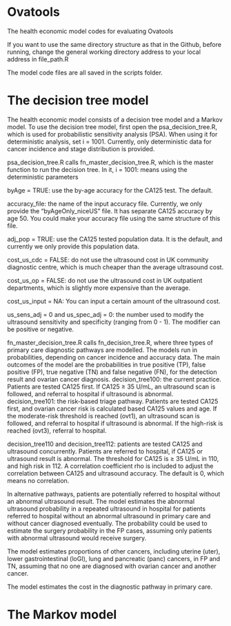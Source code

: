 # Ovatools
The health economic model codes for evaluating Ovatools

If you want to use the same directory structure as that in the Github, before running, change the general working directory address to your local address in file_path.R

The model code files are all saved in the scripts folder. 

# The decision tree model
The health economic model consists of a decision tree model and a Markov model. To use the decision tree model, first open the psa_decision_tree.R, which is used for probabilistic sensitivity analysis (PSA). When using it for deterministic analysis, set i = 1001. Currently, only deterministic data for cancer incidence and stage distribution is provided. 

psa_decision_tree.R calls fn_master_decision_tree.R, which is the master function to run the decision tree. In it, 
i = 1001: means using the deterministic parameters

byAge = TRUE: use the by-age accuracy for the CA125 test. The default. 

accuracy_file: the name of the input accuracy file. Currently, we only provide the “byAgeOnly_niceUS” file. It has separate CA125 accuracy by age 50. You could make your accuracy file using the same structure of this file. 

adj_pop = TRUE: use the CA125 tested population data. It is the default, and currently we only provide this population data.

cost_us_cdc = FALSE: do not use the ultrasound cost in UK community diagnostic centre, which is much cheaper than the average ultrasound cost.

cost_us_op = FALSE: do not use the ultrasound cost in UK outpatient departments, which is slightly more expensive than the average.

cost_us_input = NA: You can input a certain amount of the ultrasound cost.

us_sens_adj = 0 and us_spec_adj = 0: the number used to modify the ultrasound sensitivity and specificity (ranging from 0 - 1). The modifier can be positive or negative. 

fn_master_decision_tree.R calls fn_decision_tree.R, where three types of primary care diagnostic pathways are modelled. The models run in probabilities, depending on cancer incidence and accuracy data. The main outcomes of the model are the probabilities in true positive (TP), false positive (FP), true negative (TN) and false negative (FN), for the detection result and ovarian cancer diagnosis. 
decision_tree100: the current practice. Patients are tested CA125 first. If CA125 ≥ 35 U/mL, an ultrasound scan is followed, and referral to hospital if ultrasound is abnormal.  
decision_tree101: the risk-based triage pathway. Patients are tested CA125 first, and ovarian cancer risk is calculated based CA125 values and age. If the moderate-risk threshold is reached (ovt1), an ultrasound scan is followed, and referral to hospital if ultrasound is abnormal. If the high-risk is reached (ovt3), referral to hospital. 

decision_tree110 and decision_tree112: patients are tested CA125 and ultrasound concurrently. Patients are referred to hospital, if CA125 or ultrasound result is abnormal. The threshold for CA125 is ≥ 35 U/mL in 110, and high risk in 112. A correlation coefficient rho is included to adjust the correlation between CA125 and ultrasound accuracy. The default is 0, which means no correlation. 

In alternative pathways, patients are potentially referred to hospital without an abnormal ultrasound result. The model estimates the abnormal ultrasound probability in a repeated ultrasound in hospital for patients referred to hospital without an abnormal ultrasound in primary care and without cancer diagnosed eventually. The probability could be used to estimate the surgery probability in the FP cases, assuming only patients with abnormal ultrasound would receive surgery. 

The model estimates proportions of other cancers, including uterine (uter), lower gastrointestinal (loGI), lung and pancreatic (panc) cancers, in FP and TN, assuming that no one are diagnosed with ovarian cancer and another cancer.
 
The model estimates the cost in the diagnostic pathway in primary care.

# The Markov model
